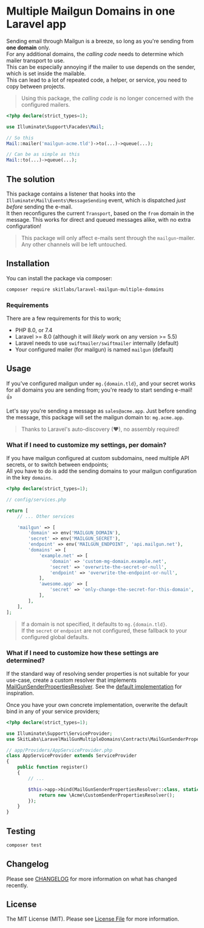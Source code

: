 # Multiple Mailgun Domains in one Laravel app

Sending email through Mailgun is a breeze, so long as you're sending from **one domain** only.   
For any additional domains, the _calling code_ needs to determine which mailer transport to use.   
This can be especially annoying if the mailer to use depends on the sender, which is set inside the mailable.   
This can lead to a lot of repeated code, a helper, or service, you need to copy between projects.   

> Using this package, the _calling code_ is no longer concerned with the configured mailers.    

```php
<?php declare(strict_types=1);

use Illuminate\Support\Facades\Mail;

// So this
Mail::mailer('mailgun-acme.tld')->to(...)->queue(...);

// Can be as simple as this
Mail::to(...)->queue(...);
```

## The solution

This package contains a listener that hooks into the `Illuminate\Mail\Events\MessageSending` event, which is dispatched _just before_ sending the e-mail.   
It then reconfigures the current `Transport`, based on the `from` domain in the message. This works for direct and queued messages alike, with no extra configuration!   

> This package will only affect e-mails sent through the `mailgun`-mailer. Any other channels will be left untouched. 

## Installation

You can install the package via composer:

```bash
composer require skitlabs/laravel-mailgun-multiple-domains
```

### Requirements
There are a few requirements for this to work;

* PHP 8.0, or 7.4
* Laravel >= 8.0 (although it will _likely_ work on any version >= 5.5)
* Laravel needs to use `swiftmailer/swiftmailer` internally (default)
* Your configured mailer (for mailgun) is named `mailgun` (default)

## Usage

If you've configured mailgun under `mg.{domain.tld}`, and your secret works for all domains you are sending from; you're ready to start sending e-mail! 👍     

Let's say you're sending a message as `sales@acme.app`. Just before sending the message, this package will set the mailgun domain to: `mg.acme.app`.    

> Thanks to Laravel's auto-discovery (❤), no assembly required!   
   
### What if I need to customize my settings, per domain?
If you have mailgun configured at custom subdomains, need multiple API secrets, or to switch between endpoints;   
All you have to do is add the sending domains to your mailgun configuration in the key `domains`.       

```php
<?php declare(strict_types=1);

// config/services.php

return [
    // ... Other services

    'mailgun' => [
        'domain' => env('MAILGUN_DOMAIN'),
        'secret' => env('MAILGUN_SECRET'),
        'endpoint' => env('MAILGUN_ENDPOINT', 'api.mailgun.net'),
        'domains' => [
            'example.net' => [
                'domain' => 'custom-mg-domain.example.net',
                'secret' => 'overwrite-the-secret-or-null',
                'endpoint' => 'overwrite-the-endpoint-or-null',
            ],
            'awesome.app' => [
                'secret' => 'only-change-the-secret-for-this-domain',
            ],
        ],
    ],
];
```

> If a domain is not specified, it defaults to `mg.{domain.tld}`.    
> If the `secret` or `endpoint` are not configured, these fallback to your configured global defaults.    

### What if I need to customize how these settings are determined?
If the standard way of resolving sender properties is not suitable for your use-case, create a custom resolver that implements [MailGunSenderPropertiesResolver](src/Contracts/MailGunSenderPropertiesResolver.php). See the [default implementation](src/Resolvers/MailGunSenderPropertiesFromServiceConfigResolver.php) for inspiration.   

Once you have your own concrete implementation, overwrite the default bind in any of your service providers;

```php
<?php declare(strict_types=1);

use Illuminate\Support\ServiceProvider;
use SkitLabs\LaravelMailGunMultipleDomains\Contracts\MailGunSenderPropertiesResolver;

// app/Providers/AppServiceProvider.php
class AppServiceProvider extends ServiceProvider
{
    public function register()
    {
        // ...

        $this->app->bind(MailGunSenderPropertiesResolver::class, static function () : MailGunSenderPropertiesResolver {
            return new \Acme\CustomSenderPropertiesResolver();        
        });
    }
}
```

## Testing

```bash
composer test
```

## Changelog

Please see [CHANGELOG](CHANGELOG.md) for more information on what has changed recently.

## License

The MIT License (MIT). Please see [License File](LICENSE) for more information.
